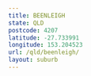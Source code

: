 ```yaml
---
title: BEENLEIGH
state: QLD
postcode: 4207
latitude: -27.733991
longitude: 153.204523
url: /qld/beenleigh/
layout: suburb
---
```

